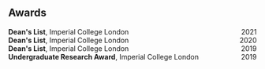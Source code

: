 ## Awards

<div style="display: flex; justify-content: space-between;">
  <span><strong>Dean's List</strong>, Imperial College London</span>
  <span>2021</span>
</div>

<div style="display: flex; justify-content: space-between;">
  <span><strong>Dean's List</strong>, Imperial College London</span>
  <span>2020</span>
</div>

<div style="display: flex; justify-content: space-between;">
  <span><strong>Dean's List</strong>, Imperial College London</span>
  <span>2019</span>
</div>

<div style="display: flex; justify-content: space-between;">
  <span><strong>Undergraduate Research Award</strong>, Imperial College London</span>
  <span>2019</span>
</div>

<div style="margin-bottom: 20px;"></div>

